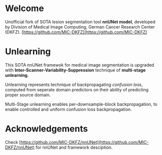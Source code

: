 # Welcome

Unofficial fork of SOTA lesion segmentation tool **nnUNet model**, developed by Division of Medical Image Computing, German Cancer Research Center (DKFZ). [https://github.com/MIC-DKFZ](https://github.com/MIC-DKFZ)

# Unlearning

This SOTA nnUNet framewok for medical image segmentation is upgraded with **Inter-Scanner-Variability-Suppression** technique of **multi-stage unlearning**.

Unlearning represents technique of backpropagating *confusion loss*, computed from seperate domain predictors on their ability of predicting proper source domain.

Multi-Stage unlearning enables per-downsample-block backpropagation, to enable controlled and uniform confusion loss backpropagation.

# Acknowledgements

Check [https://github.com/MIC-DKFZ/nnUNet](https://github.com/MIC-DKFZ/nnUNet) for nnUNet and framework desciption.

